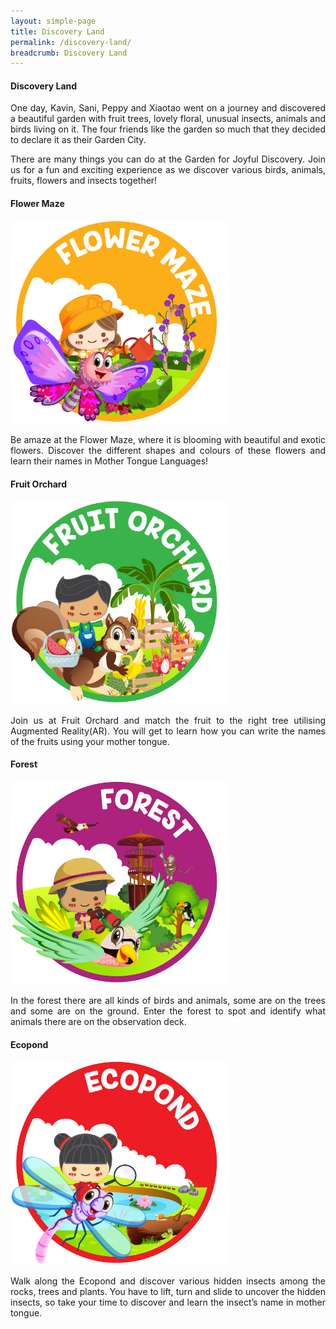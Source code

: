 ```yaml
---
layout: simple-page
title: Discovery Land
permalink: /discovery-land/
breadcrumb: Discovery Land
--- 
```



#### Discovery Land

<p align="justify">
One day, Kavin, Sani, Peppy and Xiaotao went on a journey and discovered a beautiful garden with fruit trees, lovely floral, unusual insects, animals and birds living on it. The four friends like the garden so much that they decided to declare it as their Garden City. 
</p>
<p align="justify">
There are many things you can do at the Garden for Joyful Discovery. Join us for a fun and exciting experience as we discover various birds, animals, fruits, flowers and insects together!
</p>

#### Flower Maze
<img src="/images/Discoveryland_Floral nursery.png" alt="" style="width:350px;" />

<p align="justify">
Be amaze at the Flower Maze, where it is blooming with beautiful and exotic flowers. Discover the different shapes and colours of these flowers and learn their names in Mother Tongue Languages!
</p>

#### Fruit Orchard
<img src="/images/Discoveryland_Fruit orchard.png" alt="" style="width:350px;" />

<p align="justify">
Join us at Fruit Orchard and match the fruit to the right tree utilising Augmented Reality(AR). You will get to learn how you can write the names of the fruits using your mother tongue.
</p>

#### Forest
<img src="/images/Discoveryland_Safari.png" alt="" style="width:350px;" />

<p align="justify">
In the forest there are all kinds of birds and animals, some are on the trees and some are on the ground. Enter the forest to spot and identify what animals there are on the observation deck.
</p>

#### Ecopond
<img src="/images/Discoveryland_Wetland.png" alt="" style="width:350px;" />
<p align="justify">
Walk along the Ecopond and discover various hidden insects among the rocks, trees and plants. You have to lift, turn and slide to uncover the hidden insects, so take your time to discover and learn the insect’s name in mother tongue.
</p>
